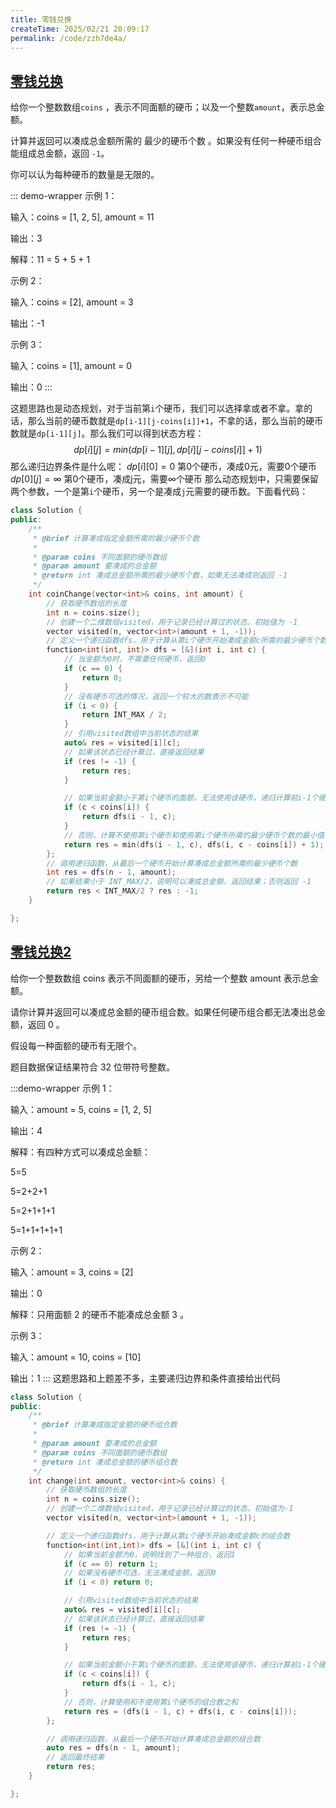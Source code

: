 ```yaml
---
title: 零钱兑换
createTime: 2025/02/21 20:09:17
permalink: /code/zzh7de4a/
---
```


## [零钱兑换](https://leetcode.cn/problems/coin-change/description/)

给你一个整数数组`coins` ，表示不同面额的硬币；以及一个整数`amount`，表示总金额。

计算并返回可以凑成总金额所需的 最少的硬币个数 。如果没有任何一种硬币组合能组成总金额，返回 `-1`。

你可以认为每种硬币的数量是无限的。

::: demo-wrapper
示例 1：

输入：coins = [1, 2, 5], amount = 11

输出：3 

解释：11 = 5 + 5 + 1

示例 2：

输入：coins = [2], amount = 3

输出：-1

示例 3：

输入：coins = [1], amount = 0

输出：0
:::

这题思路也是动态规划，对于当前第`i`个硬币，我们可以选择拿或者不拿。拿的话，那么当前的硬币数就是`dp[i-1][j-coins[i]]+1`，不拿的话，那么当前的硬币数就是`dp[i-1][j]`。那么我们可以得到状态方程：
$$dp[i][j] = min(dp[i-1][j], dp[i][j-coins[i]]+1)$$
那么递归边界条件是什么呢：
$dp[i][0] = 0$  第0个硬币，凑成0元，需要0个硬币
$dp[0][j] = \infty$ 第0个硬币，凑成j元，需要$\infty$个硬币
那么动态规划中，只需要保留两个参数，一个是第`i`个硬币，另一个是凑成`j`元需要的硬币数。下面看代码：
```c++
class Solution {
public:
    /**
     * @brief 计算凑成指定金额所需的最少硬币个数
     * 
     * @param coins 不同面额的硬币数组
     * @param amount 要凑成的总金额
     * @return int 凑成总金额所需的最少硬币个数，如果无法凑成则返回 -1
     */
    int coinChange(vector<int>& coins, int amount) {
        // 获取硬币数组的长度
        int n = coins.size();
        // 创建一个二维数组visited，用于记录已经计算过的状态，初始值为 -1
        vector visited(n, vector<int>(amount + 1, -1));
        // 定义一个递归函数dfs，用于计算从第i个硬币开始凑成金额c所需的最少硬币个数
        function<int(int, int)> dfs = [&](int i, int c) {
            // 当金额为0时，不需要任何硬币，返回0
            if (c == 0) {
                return 0; 
            }
            // 没有硬币可选的情况，返回一个较大的数表示不可能
            if (i < 0) {
                return INT_MAX / 2;
            } 
            // 引用visited数组中当前状态的结果
            auto& res = visited[i][c];
            // 如果该状态已经计算过，直接返回结果
            if (res != -1) {
                return res;
            }

            // 如果当前金额小于第i个硬币的面额，无法使用该硬币，递归计算前i-1个硬币凑成金额c所需的最少硬币个数
            if (c < coins[i]) {
                return dfs(i - 1, c);
            }
            // 否则，计算不使用第i个硬币和使用第i个硬币所需的最少硬币个数的最小值
            return res = min(dfs(i - 1, c), dfs(i, c - coins[i]) + 1);
        };
        // 调用递归函数，从最后一个硬币开始计算凑成总金额所需的最少硬币个数
        int res = dfs(n - 1, amount);
        // 如果结果小于 INT_MAX/2，说明可以凑成总金额，返回结果；否则返回 -1
        return res < INT_MAX/2 ? res : -1;
    }

};
```

## [零钱兑换2](https://leetcode.cn/problems/coin-change-ii/description/)

给你一个整数数组 coins 表示不同面额的硬币，另给一个整数 amount 表示总金额。

请你计算并返回可以凑成总金额的硬币组合数。如果任何硬币组合都无法凑出总金额，返回 0 。

假设每一种面额的硬币有无限个。 

题目数据保证结果符合 32 位带符号整数。

:::demo-wrapper
示例 1：

输入：amount = 5, coins = [1, 2, 5]

输出：4

解释：有四种方式可以凑成总金额：

5=5

5=2+2+1

5=2+1+1+1

5=1+1+1+1+1

示例 2：


输入：amount = 3, coins = [2]

输出：0

解释：只用面额 2 的硬币不能凑成总金额 3 。

示例 3：

输入：amount = 10, coins = [10] 

输出：1
:::
这题思路和上题差不多，主要递归边界和条件直接给出代码

```c++
class Solution {
public:
    /**
     * @brief 计算凑成指定金额的硬币组合数
     * 
     * @param amount 要凑成的总金额
     * @param coins 不同面额的硬币数组
     * @return int 凑成总金额的硬币组合数
     */
    int change(int amount, vector<int>& coins) {
        // 获取硬币数组的长度
        int n = coins.size();
        // 创建一个二维数组visited，用于记录已经计算过的状态，初始值为-1
        vector visited(n, vector<int>(amount + 1, -1));

        // 定义一个递归函数dfs，用于计算从第i个硬币开始凑成金额c的组合数
        function<int(int,int)> dfs = [&](int i, int c) {
            // 如果当前金额为0，说明找到了一种组合，返回1
            if (c == 0) return 1;
            // 如果没有硬币可选，无法凑成金额，返回0
            if (i < 0) return 0;

            // 引用visited数组中当前状态的结果
            auto& res = visited[i][c];
            // 如果该状态已经计算过，直接返回结果
            if (res != -1) {
                return res;
            }

            // 如果当前金额小于第i个硬币的面额，无法使用该硬币，递归计算前i-1个硬币凑成金额c的组合数
            if (c < coins[i]) {
                return dfs(i - 1, c);
            }
            // 否则，计算使用和不使用第i个硬币的组合数之和
            return res = (dfs(i - 1, c) + dfs(i, c - coins[i]));
        };

        // 调用递归函数，从最后一个硬币开始计算凑成总金额的组合数
        auto res = dfs(n - 1, amount);
        // 返回最终结果
        return res;
    }

};
```